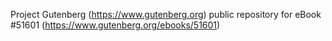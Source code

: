 Project Gutenberg (https://www.gutenberg.org) public repository for
eBook #51601 (https://www.gutenberg.org/ebooks/51601)
